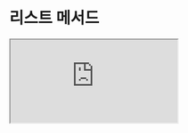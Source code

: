 # 리스트 메서드

<iframe
  loading="lazy"
  className="youtube"
  src="https://www.youtube.com/embed/OrWWnx2ydHc"
  title="YouTube video player"
  allow="accelerometer; autoplay; clipboard-write; encrypted-media; gyroscope; picture-in-picture"
/>

<iframe
  loading="lazy"
  className="youtube"
  src="https://www.youtube.com/embed/hnNX6_xr-3E"
  title="YouTube video player"
  allow="accelerometer; autoplay; clipboard-write; encrypted-media; gyroscope; picture-in-picture"
/>

## `insert()`

`insert()`라는 메서드를 이용하여 사용자가 원하는 자리에 새로운 값을 더할 수 있습니다.

`list.insert(index, item)` 형태를 가지고 있고 첫 번째에는 어디(인덱스)에 아이템을 넣을지 입력하면 됩니다.

<iframe
  loading="lazy"
  title="Python IDLE Trinket"
  src="https://trinket.io/embed/python3/d50ab693f8"
  height="400"
/>

## `remove()`, `pop()`, `clear()`

CODE1에서와 같이 리스트에서 'C'라는 데이터를 제거하기 위하여 `remove()`를 사용할 수 있습니다.

CODE2에 있는 예시를 보면 `pop(x)`와 `del` 키워드를 이용하여 x번째 값을 제거할 수도 있습니다.

마지막으로 CODE3에 있는 코드는 `clear()`를 사용하면 리스트를 쓰레기통에 버리는 것과 같이 모든 값을 제거할 수 예시입니다.

<iframe
  loading="lazy"
  title="Python IDLE Trinket"
  src="https://trinket.io/embed/python3/8ea821b7b4"
  height="400"
/>

## `count()`

리스트에서 'blue'라는 값이 나타나는 개수를 찾기 위하여 `count()`를 CODE1에서 사용해보겠습니다.

## `index()`

리스트에서 값의 인덱스를 찾을 수도 있습니다.

CODE2와 같이 'Poo'라는 단어의 인덱스를 찾아보겠습니다.

## `sum()`

`sum()` 함수를 사용하면 리스트에 있는 모든 숫자를 더한 값을 찾을 수 있습니다 (CODE3)

<iframe
  loading="lazy"
  title="Python IDLE Trinket"
  src="https://trinket.io/embed/python3/7fdd2b43c1"
  height="400"
/>

## `sort()`와 `reverse()`

리스트를 알파벳과 숫자 순서로 정리하기 위해서 `sort()` 메서드를 사용할 수 있습니다 (CODE1)

리스트에서 알파벳과 숫자 순서를 거꾸로 정리하려면 `sort()` 안에서 `reverse = True`를 입력하면 됩니다. (CODE2)

`reverse()` 함수를 이용하여 리스트의 순서를 뒤집을 수도 있습니다. (CODE3)

우리가 저희만의 규칙을 정할 수 있습니다. CODE4를 보면 문자에서 소문자인 것부터 시작하여 대문자로 정리했습니다.

<iframe
  loading="lazy"
  title="Python IDLE Trinket"
  src="https://trinket.io/embed/python3/44f3241dca"
  height="400"
/>

## `append()`

리스트 끝에 새로운 값을 더하기 위하여 우리는 `append()`를 사용해 보겠습니다.

`list.append(item)` 형태로 list 끝에 새로운 item을 더합니다.

<iframe
  loading="lazy"
  title="Python IDLE Trinket"
  src="https://trinket.io/embed/python3/12cc090a48"
  height="400"
/>

## `extend()`

두 리스트를 더하여 새로운 리시트를 만들기 위하여 `extend()`를 사용할 수 있습니다.

`list1.extend(list2)` 형태로 `list1`이 `list1`과 `list2`에 있는 아이템을 모두 합친 값을 그 변수 안에 저장하는 메서드입니다.

<iframe
  loading="lazy"
  title="Python IDLE Trinket"
  src="https://trinket.io/embed/python3/7e53c5b5a9"
  height="400"
/>

## `max()`와 `min()`

리스트가 만일 모두 다 숫자로만 이루어져 있다면 가장 큰 수와 가장 작은 수를 `max()`와 `min()`을 사용하여 알 수 있습니다.
